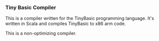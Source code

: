 ### Tiny Basic Compiler

This is a compiler written for the TinyBasic programming language. It's written in Scala and compiles TinyBasic to
x86 arm code.

This is a non-optimizing compiler.